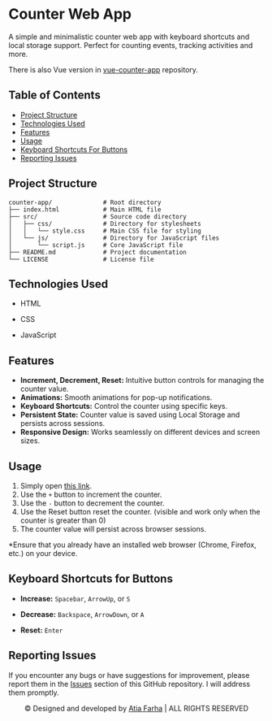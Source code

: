 # Counter Web App

A simple and minimalistic counter web app with keyboard shortcuts and local storage support. Perfect for counting events, tracking activities and more.

There is also Vue version in <a href="https://github.com/Atia-Farha/vue-counter-app" target="_blank">vue-counter-app</a> repository.

## Table of Contents

- [Project Structure](#project-structure)
- [Technologies Used](#technologies-used)
- [Features](#features)
- [Usage](#usage)
- [Keyboard Shortcuts For Buttons](#keyboard-shortcuts-for-buttons)
- [Reporting Issues](#reporting-issues)


## Project Structure

```plaintext
counter-app/              # Root directory
├── index.html            # Main HTML file
├── src/                  # Source code directory
│   ├── css/              # Directory for stylesheets
│   │   └── style.css     # Main CSS file for styling
│   └── js/               # Directory for JavaScript files
│       └── script.js     # Core JavaScript file
├── README.md             # Project documentation
└── LICENSE               # License file
```

## Technologies Used

- HTML

- CSS

- JavaScript

## Features

- **Increment, Decrement, Reset:** Intuitive button controls for managing the counter value.
- **Animations:** Smooth animations for pop-up notifications.
- **Keyboard Shortcuts:** Control the counter using specific keys.
- **Persistent State:** Counter value is saved using Local Storage and persists across sessions.
- **Responsive Design:** Works seamlessly on different devices and screen sizes.

## Usage

1. Simply open <a href="https://atia-farha.github.io/counter-app/" target="_blank">this link</a>.
2. Use the `+` button to increment the counter.
3. Use the `-` button to decrement the counter.
4. Use the Reset button reset the counter. (visible and work only when the counter is greater than 0)
5. The counter value will persist across browser sessions.

*Ensure that you already have an installed web browser (Chrome, Firefox, etc.) on your device.

## Keyboard Shortcuts for Buttons

- **Increase:** `Spacebar`, `ArrowUp`, or `S`

- **Decrease:** `Backspace`, `ArrowDown`, or `A`

- **Reset:** `Enter`

## Reporting Issues

If you encounter any bugs or have suggestions for improvement, please report them in the <a href="https://github.com/Atia-Farha/counter-app/issues" target="_blank">Issues</a> section of this GitHub repository. I will address them promptly.


<p align="center">© Designed and developed by <a href="https://github.com/Atia-Farha" target="_blank">Atia Farha</a> | ALL RIGHTS RESERVED</p>